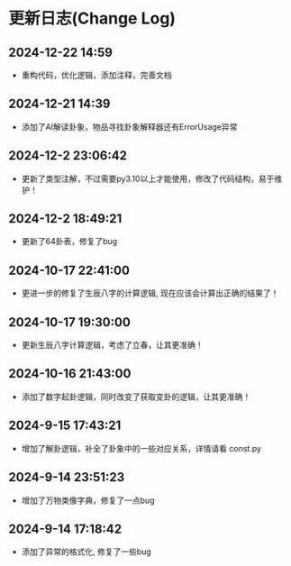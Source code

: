 
# 更新日志(Change Log)

## 2024-12-22 14:59

- 重构代码，优化逻辑，添加注释，完善文档

## 2024-12-21 14:39

- 添加了AI解读卦象，物品寻找卦象解释器还有ErrorUsage异常

## 2024-12-2 23:06:42

- 更新了类型注解，不过需要py3.10以上才能使用，修改了代码结构，易于维护！

## 2024-12-2 18:49:21

- 更新了64卦表，修复了bug

## 2024-10-17 22:41:00

- 更进一步的修复了生辰八字的计算逻辑, 现在应该会计算出正确的结果了！

## 2024-10-17 19:30:00

- 更新生辰八字计算逻辑，考虑了立春，让其更准确！

## 2024-10-16 21:43:00

- 添加了数字起卦逻辑，同时改变了获取变卦的逻辑，让其更准确！

## 2024-9-15 17:43:21

- 增加了解卦逻辑，补全了卦象中的一些对应关系，详情请看 const.py

## 2024-9-14 23:51:23

- 增加了万物类像字典，修复了一点bug

## 2024-9-14 17:18:42

- 添加了异常的格式化, 修复了一些bug

